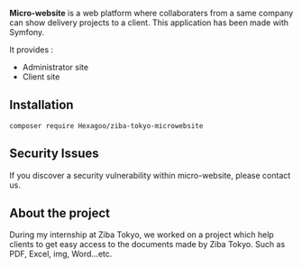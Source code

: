 **Micro-website** is a web platform where collaboraters from a same company can show delivery projects to a client.
This application has been made with Symfony.

It provides :
* Administrator site
* Client site

## Installation
```
composer require Hexagoo/ziba-tokyo-microwebsite
```

## Security Issues
If you discover a security vulnerability within micro-website, please contact us.

## About the project
During my internship at Ziba Tokyo, we worked on a project which help clients to get easy access to the documents made by Ziba Tokyo.
Such as PDF, Excel, img, Word...etc.
